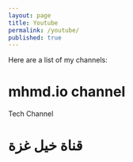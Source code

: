 ```yaml
---
layout: page
title: Youtube
permalink: /youtube/
published: true
---
```


Here are a list of my channels:

# mhmd.io channel

Tech Channel

# قناة خيل غزة
